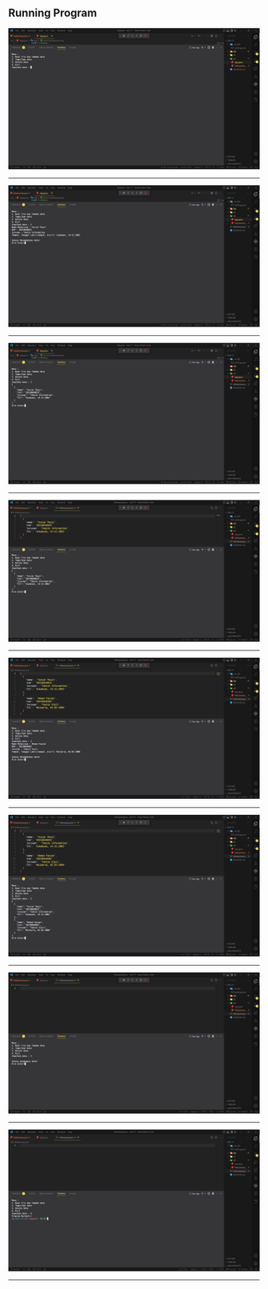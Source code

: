## Running Program

![](img/img1.png)<hr>
![](img/img2.png)<hr>
![](img/img3.png)<hr>
![](img/img4.png)<hr>
![](img/img5.png)<hr>
![](img/img6.png)<hr>
![](img/img7.png)<hr>
![](img/img8.png)<hr>
